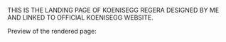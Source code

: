 THIS IS THE LANDING PAGE OF KOENISEGG REGERA DESIGNED BY ME AND LINKED TO OFFICIAL KOENISEGG WEBSITE.

Preview of the rendered page:


